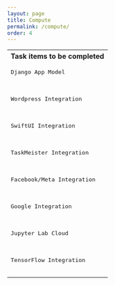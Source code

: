 ```yaml
---
layout: page
title: Compute
permalink: /compute/
order: 4
---
```

<table>
  <tr>
        <th>
         Task items to be completed
        </th>
  </tr>
        <tr>
            <td><pre>
Django App Model
               </pre>
            </td>
        </tr>
        <tr>
            <td><pre>
Wordpress Integration
               </pre>
            </td>
        </tr>
        <tr>
            <td><pre>
SwiftUI Integration
               </pre>
            </td>
        </tr>
        <tr>
            <td><pre>
TaskMeister Integration
               </pre>
            </td>
        </tr>
        <tr>
            <td><pre>
Facebook/Meta Integration
               </pre>
            </td>
        </tr>
        <tr>
            <td><pre>
Google Integration
               </pre>
            </td>
        </tr>
        <tr>
            <td><pre>
Jupyter Lab Cloud
               </pre>
            </td>
        </tr>
        <tr>
            <td><pre>
TensorFlow Integration
               </pre>
            </td>
        </tr>
</table>
